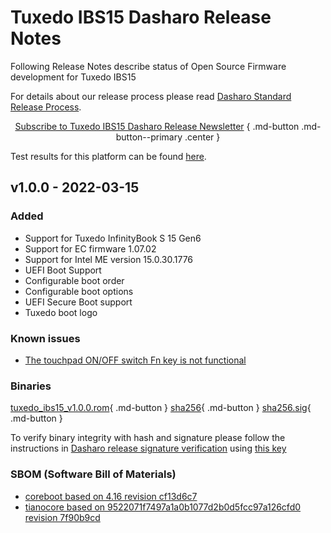 # Tuxedo IBS15 Dasharo Release Notes

Following Release Notes describe status of Open Source Firmware development for
Tuxedo IBS15

For details about our release process please read
[Dasharo Standard Release Process](../../dev-proc/standard-release-process.md).

<center>

[Subscribe to Tuxedo IBS15 Dasharo Release Newsletter](https://newsletter.3mdeb.com/subscription/7IPf_aUHR)
{ .md-button .md-button--primary .center }

</center>

Test results for this platform can be found
[here](https://docs.google.com/spreadsheets/d/126oG3VLk51sTIz-uVIAOTVPxA0qpH9wQ4P-ue2fJLtI/edit?usp=sharing).

## v1.0.0 - 2022-03-15

### Added

- Support for Tuxedo InfinityBook S 15 Gen6
- Support for EC firmware 1.07.02
- Support for Intel ME version 15.0.30.1776
- UEFI Boot Support
- Configurable boot order
- Configurable boot options
- UEFI Secure Boot support
- Tuxedo boot logo

### Known issues

- [The touchpad ON/OFF switch Fn key is not functional](https://github.com/Dasharo/dasharo-issues/issues/38)

### Binaries

[tuxedo_ibs15_v1.0.0.rom](https://3mdeb.com/open-source-firmware/Dasharo/tuxedo_ibs15/tuxedo_ibs15_v1.0.0.rom
){ .md-button }
[sha256](https://3mdeb.com/open-source-firmware/Dasharo/tuxedo_ibs15/tuxedo_ibs15_v1.0.0.rom.sha256
){ .md-button }
[sha256.sig](https://3mdeb.com/open-source-firmware/Dasharo/tuxedo_ibs15/tuxedo_ibs15_v1.0.0.rom.sha256.sig
){ .md-button }

To verify binary integrity with hash and signature please follow the
instructions in [Dasharo release signature verification](../../guides/signature-verification.md)
using [this key](https://raw.githubusercontent.com/3mdeb/3mdeb-secpack/master/customer-keys/tuxedo/tuxedo-open-source-firmware-release-1.x-key.asc)

### SBOM (Software Bill of Materials)

- [coreboot based on 4.16 revision cf13d6c7](https://github.com/Dasharo/coreboot/commit/cf13d6c7)
- [tianocore based on 9522071f7497a1a0b1077d2b0d5fcc97a126cfd0 revision 7f90b9cd](https://github.com/Dasharo/edk2/commit/7f90b9cd)
